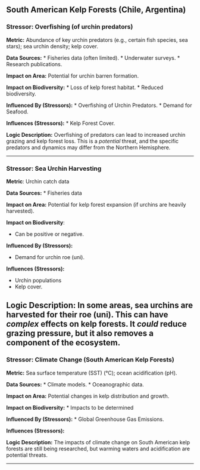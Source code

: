 ## South American Kelp Forests (Chile, Argentina)

### Stressor: Overfishing (of urchin predators)

**Metric:** Abundance of key urchin predators (e.g., certain fish species, sea stars); sea urchin density; kelp cover.

**Data Sources:**
    *   Fisheries data (often limited).
    *   Underwater surveys.
    *   Research publications.

**Impact on Area:** Potential for urchin barren formation.

**Impact on Biodiversity:**
    *   Loss of kelp forest habitat.
    *   Reduced biodiversity.

**Influenced By (Stressors):**
    *   Overfishing of Urchin Predators.
    *   Demand for Seafood.

**Influences (Stressors):**
    *   Kelp Forest Cover.

**Logic Description:** Overfishing of predators can lead to increased urchin grazing and kelp forest loss.  This is a *potential* threat, and the specific predators and dynamics may differ from the Northern Hemisphere.

---

### Stressor: Sea Urchin Harvesting

**Metric**: Urchin catch data

**Data Sources:**
    * Fisheries data

**Impact on Area:** Potential for kelp forest expansion (if urchins are heavily harvested).

**Impact on Biodiversity**:
  * Can be positive or negative.

**Influenced By (Stressors):**
 * Demand for urchin roe (uni).

**Influences (Stressors):**
 * Urchin populations
  * Kelp cover.

**Logic Description**: In some areas, sea urchins are harvested for their roe (uni). This can have *complex* effects on kelp forests. It *could* reduce grazing pressure, but it also removes a component of the ecosystem.
---

### Stressor: Climate Change (South American Kelp Forests)

**Metric:** Sea surface temperature (SST) (°C); ocean acidification (pH).

**Data Sources:**
    *   Climate models.
    *   Oceanographic data.

**Impact on Area:**  Potential changes in kelp distribution and growth.

**Impact on Biodiversity:**
        * Impacts to be determined

**Influenced By (Stressors):**
    *   Global Greenhouse Gas Emissions.

**Influences (Stressors):**

**Logic Description:**  The impacts of climate change on South American kelp forests are still being researched, but warming waters and acidification are potential threats.

---